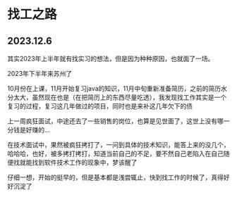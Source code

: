 # 找工之路


<!--more-->

## 2023.12.6

其实2023年上半年就有找实习的想法，但是因为种种原因，也就面了一场。

2023年下半年来苏州了

10月份在上课，11月开始复习java的知识，11月中旬重新准备简历，之前的简历水分太大，虽然现在也是（在把简历上的东西尽量吃透），我发现找工作其实是一个复习的过程，复习这几年做过的项目，同时也是来补这几年欠下的债

上一周疯狂面试，中途还去了一些销售的岗位，也算是见世面了，这世上没有哪一分钱是好赚的...

在技术面试中，果然被疯狂拷打了，一问到具体的技术知识，能答上来的没几个，哈哈哈，也好，被多拷打拷打，知道当前自己的不足，要不然自己老陷入在自己随便找就能找到软件技术工作的现象中，梦该醒了

仔细一想，开始的挺早的，但是基本都是浅尝辄止，快到找工作的时候了，真得好好沉淀了


